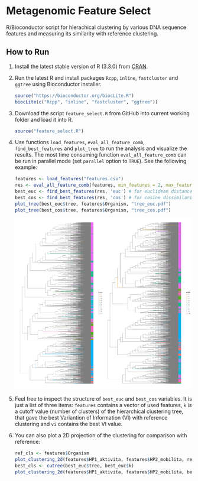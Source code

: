 # Metagenomic Feature Select

R/Bioconductor script for hierachical clustering by various DNA sequence features and measuring its similarity with reference clustering.

## How to Run

1. Install the latest stable version of R (3.3.0) from [CRAN](http://mirrors.nic.cz/R/).

2. Run the latest R and install packages `Rcpp`, `inline`, `fastcluster` and `ggtree` using Bioconductor installer.

    ```R
    source("https://bioconductor.org/biocLite.R")
    biocLite(c("Rcpp", "inline", "fastcluster", "ggtree"))
    ```
3. Download the script `feature_select.R` from GitHub into current working folder and load it into R.

    ```R
    source("feature_select.R")
    ```

4. Use functions `load_features`, `eval_all_feature_comb`, `find_best_features` and `plot_tree` to run the analysis and visualize the results. The most time consuming function `eval_all_feature_comb` can be run in parallel mode (set `parallel` option to `TRUE`). See the following example:

    ```R
    features <- load_features("features.csv")
    res <- eval_all_feature_comb(features, min_features = 2, max_features = 6, parallel = TRUE)
    best_euc <- find_best_features(res, 'euc') # for euclidean distance
    best_cos <- find_best_features(res, 'cos') # for cosine dissimilarity
    plot_tree(best_euc$tree, features$Organism, "tree_euc.pdf")
    plot_tree(best_cos$tree, features$Organism, "tree_cos.pdf")
    ```

    ![Figure 1: Clustering trees for euclidean (left) and cosine (right) distance.](https://raw.githubusercontent.com/jirihon/mg-feature-select/master/fig/tree_euc_cos.png)

5. Feel free to inspect the structure of `best_euc` and `best_cos` variables. It is just a list of three items: `features` contains a vector of used features, `k` is a cutoff value (number of clusters) of the hierarchical clustering tree, that gave the best Variantion of Information (VI) with reference clustering and `vi` contains the best VI value.

6. You can also plot a 2D projection of the clustering for comparison with reference:

    ```R
    ref_cls <- features$Organism
    plot_clustering_2d(features$HP1_aktivita, features$HP2_mobilita, ref_cls, "2d_ref.pdf")
    best_cls <- cutree(best_euc$tree, best_euc$k)
    plot_clustering_2d(features$HP1_aktivita, features$HP2_mobilita, best_cls, "2d_euc.pdf")
    ```
